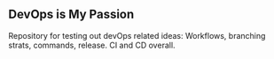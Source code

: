 ## DevOps is My Passion

Repository for testing out devOps related ideas: Workflows, branching strats, commands, release. CI and CD overall.
